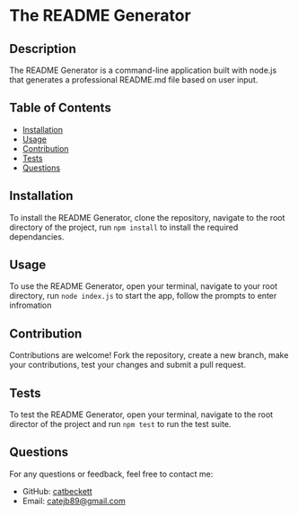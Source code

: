 
# The README Generator

## Description

The README Generator is a command-line application built with node.js that generates a professional README.md file based on user input.

## Table of Contents

- [Installation](#installation)
- [Usage](#usage)
- [Contribution](#contribution)
- [Tests](#tests)
- [Questions](#questions)

## Installation

To install the README Generator, clone the repository, navigate to the root directory of the project, run `npm install` to install the required dependancies. 

## Usage

To use the README Generator, open your terminal, navigate to your root directory, run `node index.js` to start the app, follow the prompts to enter infromation 

## Contribution

Contributions are welcome! Fork the repository, create a new branch, make your contributions, test your changes and submit a pull request. 

## Tests

To test the README Generator, open your terminal, navigate to the root director of the project and run `npm test` to run the test suite.

## Questions

For any questions or feedback, feel free to contact me:
- GitHub: [catbeckett](https://github.com/catbeckett)
- Email: catejb89@gmail.com
